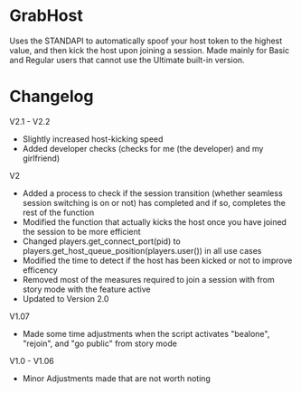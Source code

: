 # GrabHost

Uses the STANDAPI to automatically spoof your host token to the highest value, and then kick the host upon joining a session. Made mainly for Basic and Regular users that cannot use the Ultimate built-in version.

# Changelog 
V2.1 - V2.2
- Slightly increased host-kicking speed
- Added developer checks (checks for me (the developer) and my girlfriend)

V2
- Added a process to check if the session transition (whether seamless session switching is on or not) has completed and if so, completes the rest of the function
- Modified the function that actually kicks the host once you have joined the session to be more efficient
- Changed players.get_connect_port(pid) to players.get_host_queue_position(players.user()) in all use cases
- Modified the time to detect if the host has been kicked or not to improve efficency
- Removed most of the measures required to join a session with from story mode with the feature active
- Updated to Version 2.0

V1.07
- Made some time adjustments when the script activates "bealone", "rejoin", and "go public" from story mode

V1.0 - V1.06
- Minor Adjustments made that are not worth noting
